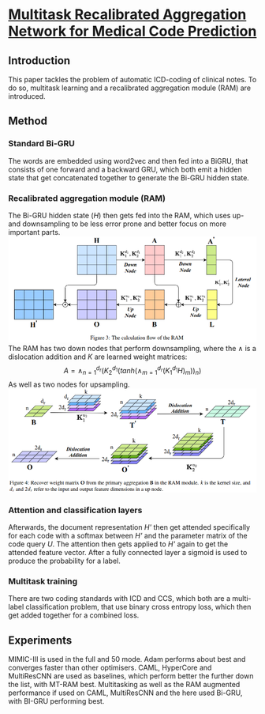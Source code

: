 # [Multitask Recalibrated Aggregation Network for Medical Code Prediction](https://arxiv.org/abs/2104.00952)
## Introduction
This paper tackles the problem of automatic ICD-coding of clinical notes. To do so, multitask learning and a recalibrated aggregation module (RAM) are introduced.
## Method
### Standard Bi-GRU
The words are embedded using word2vec and then fed into a BiGRU, that consists of one forward and a backward GRU, which both emit a hidden state that get concatenated together to generate the Bi-GRU hidden state.
### Recalibrated aggregation module (RAM)
The Bi-GRU hidden state (*H*) then gets fed into the RAM, which uses up- and downsampling to be less error prone and better focus on more important parts.
![RAM_architecture](./images/RAM_architecture.png)
The RAM has two down nodes that perform downsampling, where the &and; is a dislocation addition and *K* are learned weight matrices:
$$ A=\wedge_{n=1}^{d_r}(K_2^{d_1}(tanh(\wedge_{m=1}^{d_r}(K_1^{d_1}H)_m))_n) $$
As well as two nodes for upsampling.
![RAM_upsampling](./images/RAM_upsampling.png)
### Attention and classification layers
Afterwards, the document representation *H'* then get attended specifically for each code with a softmax between *H'* and the parameter matrix of the code query *U*. The attention then gets applied to *H'* again to get the attended feature vector. After a fully connected layer a sigmoid is used to produce the probability for a label.
### Multitask training
There are two coding standards with ICD and CCS, which both are a multi-label classification problem, that use binary cross entropy loss, which then get added together for a combined loss.
## Experiments
MIMIC-III is used in the full and 50 mode. Adam performs about best and converges faster than other optimisers.
CAML, HyperCore and MultiResCNN are used as baselines, which perform better the further down the list, with MT-RAM best.
Multitasking as well as the RAM augmented performance if used on CAML, MultiResCNN and the here used Bi-GRU, with BI-GRU performing best.
